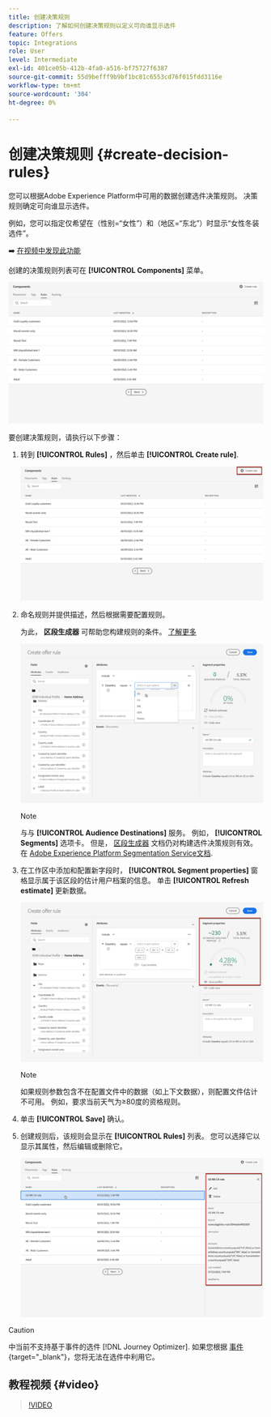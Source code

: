 ```yaml
---
title: 创建决策规则
description: 了解如何创建决策规则以定义可向谁显示选件
feature: Offers
topic: Integrations
role: User
level: Intermediate
exl-id: 401ce05b-412b-4fa0-a516-bf75727f6387
source-git-commit: 55d9befff9b9bf1bc81c6553cd76f015fdd3116e
workflow-type: tm+mt
source-wordcount: '304'
ht-degree: 0%

---
```


# 创建决策规则 {#create-decision-rules}

您可以根据Adobe Experience Platform中可用的数据创建选件决策规则。 决策规则确定可向谁显示选件。

例如，您可以指定仅希望在（性别=“女性”）和（地区=“东北”）时显示“女性冬装选件”。

➡️ [在视频中发现此功能](#video)

创建的决策规则列表可在 **[!UICONTROL Components]** 菜单。

![](../assets/decision_rules_list.png)

要创建决策规则，请执行以下步骤：

1. 转到 **[!UICONTROL Rules]** ，然后单击 **[!UICONTROL Create rule]**.

   ![](../assets/offers_decision_rule_creation.png)

1. 命名规则并提供描述，然后根据需要配置规则。

   为此， **区段生成器** 可帮助您构建规则的条件。 [了解更多](../../segment/about-segments.md)

   <!--In this example, the rule will target customers that have the "Gold" loyalty level.-->

   ![](../assets/offers_decision_rule_creation_segment.png)

   >[!NOTE]
   >
   >与与 **[!UICONTROL Audience Destinations]** 服务。 例如， **[!UICONTROL Segments]** 选项卡。 但是， [区段生成器](../../segment/about-segments.md) 文档仍对构建选件决策规则有效。 在 [Adobe Experience Platform Segmentation Service文档](https://experienceleague.adobe.com/docs/experience-platform/segmentation/ui/segment-builder.html).

1. 在工作区中添加和配置新字段时， **[!UICONTROL Segment properties]** 窗格显示属于该区段的估计用户档案的信息。 单击 **[!UICONTROL Refresh estimate]** 更新数据。

   ![](../assets/offers_decision_rule_creation_estimate.png)

   >[!NOTE]
   >
   >如果规则参数包含不在配置文件中的数据（如上下文数据），则配置文件估计不可用。 例如，要求当前天气为≥80度的资格规则。

1. 单击 **[!UICONTROL Save]** 确认。

1. 创建规则后，该规则会显示在 **[!UICONTROL Rules]** 列表。 您可以选择它以显示其属性，然后编辑或删除它。

   ![](../assets/rule_created.png)

>[!CAUTION]
>
>中当前不支持基于事件的选件 [!DNL Journey Optimizer]. 如果您根据 [事件](https://experienceleague.adobe.com/docs/experience-platform/segmentation/ui/segment-builder.html?lang=en#events){target=&quot;_blank&quot;}，您将无法在选件中利用它。

## 教程视频 {#video}

>[!VIDEO](https://video.tv.adobe.com/v/329373?quality=12)
